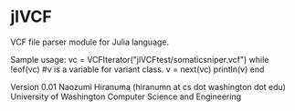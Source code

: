 # jlVCF
VCF file parser module for Julia language.

Sample usage:
vc = VCFIterator("jlVCFtest/somaticsniper.vcf")
while !eof(vc)
    #v is a variable for variant class.
    v = next(vc)
    println(v)
end

















Version 0.01
Naozumi Hiranuma (hiranumn at cs dot washington dot edu)
University of Washington Computer Science and Engineering
